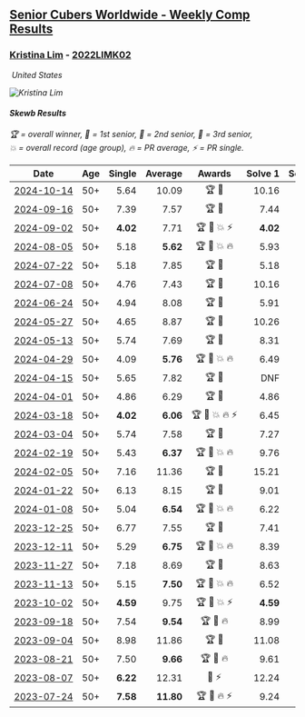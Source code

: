 <style>table {white-space: nowrap;}</style>
<link rel="stylesheet" type="text/css" href="/scw-comp/css/flags.css" />

## [Senior Cubers Worldwide - Weekly Comp Results](/scw-comp/results/)
### [Kristina Lim](README.md) - [2022LIMK02](https://www.worldcubeassociation.org/persons/2022LIMK02?event=skewb)

<i class="flag flag-US" />&nbsp;United States

![Kristina Lim](1670987100.jpg)

#### Skewb Results

<span style="white-space: nowrap;">🏆 = overall winner</span>, <span style="white-space: nowrap;">🥇 = 1st senior</span>, <span style="white-space: nowrap;">🥈 = 2nd senior</span>, <span style="white-space: nowrap;">🥉 = 3rd senior</span>, <span style="white-space: nowrap;">💥 = overall record (age group)</span>, <span style="white-space: nowrap;">🔥 = PR average</span>, <span style="white-space: nowrap;">⚡ = PR single</span>.

| Date | Age | Single | Average | Awards | Solve 1 | Solve 2 | Solve 3 | Solve 4 | Solve 5 | Video |
| :--: | :--: | --: | --: | :--: | --: | --: | --: | --: | --: | :-- |
| [2024-10-14](../../results/2024-10-14/skewb.md) | 50+ | 5.64 | 10.09 | 🏆 🥇 | 10.16 | 9.53 | 12.69 | 10.59 | 5.64 | [Desktop](https://www.facebook.com/1045330593/videos/434807556391085) / [Mobile](https://m.facebook.com/1045330593/videos/434807556391085) |
| [2024-09-16](../../results/2024-09-16/skewb.md) | 50+ | 7.39 | 7.57 | 🏆 🥇 | 7.44 | 7.49 | 7.39 | 7.78 | 16.26 | [Desktop](https://www.facebook.com/1045330593/videos/1186876699275572) / [Mobile](https://m.facebook.com/1045330593/videos/1186876699275572) |
| [2024-09-02](../../results/2024-09-02/skewb.md) | 50+ | **4.02** | 7.71 | 🏆 🥇 💥 ⚡ | **4.02** | 11.26 | 7.55 | 8.16 | 7.41 | [Desktop](https://www.facebook.com/1045330593/videos/536234465444247) / [Mobile](https://m.facebook.com/1045330593/videos/536234465444247) |
| [2024-08-05](../../results/2024-08-05/skewb.md) | 50+ | 5.18 | **5.62** | 🏆 🥇 💥 🔥 | 5.93 | 5.37 | 5.57 | 6.00 | 5.18 | [Desktop](https://www.facebook.com/1045330593/videos/550747623958581) / [Mobile](https://m.facebook.com/1045330593/videos/550747623958581) |
| [2024-07-22](../../results/2024-07-22/skewb.md) | 50+ | 5.18 | 7.85 | 🏆 🥇 | 5.18 | 7.58 | 9.08 | 7.94 | 8.04 | [Desktop](https://www.facebook.com/1045330593/videos/938825924329760) / [Mobile](https://m.facebook.com/1045330593/videos/938825924329760) |
| [2024-07-08](../../results/2024-07-08/skewb.md) | 50+ | 4.76 | 7.43 | 🏆 🥇 | 10.16 | 6.79 | 8.30 | 7.21 | 4.76 | [Desktop](https://www.facebook.com/1045330593/videos/823210046450042) / [Mobile](https://m.facebook.com/1045330593/videos/823210046450042) |
| [2024-06-24](../../results/2024-06-24/skewb.md) | 50+ | 4.94 | 8.08 | 🏆 🥇 | 5.91 | 5.72 | 13.79 | 12.60 | 4.94 | [Desktop](https://www.facebook.com/1045330593/videos/834924771471958) / [Mobile](https://m.facebook.com/1045330593/videos/834924771471958) |
| [2024-05-27](../../results/2024-05-27/skewb.md) | 50+ | 4.65 | 8.87 | 🏆 🥇 | 10.26 | 4.65 | 9.56 | 9.65 | 7.40 | [Desktop](https://www.facebook.com/1045330593/videos/1436355703664901) / [Mobile](https://m.facebook.com/1045330593/videos/1436355703664901) |
| [2024-05-13](../../results/2024-05-13/skewb.md) | 50+ | 5.74 | 7.69 | 🏆 🥇 | 8.31 | 5.74 | 6.82 | 9.02 | 7.94 | [Desktop](https://www.facebook.com/1045330593/videos/2777459115745396) / [Mobile](https://m.facebook.com/1045330593/videos/2777459115745396) |
| [2024-04-29](../../results/2024-04-29/skewb.md) | 50+ | 4.09 | **5.76** | 🏆 🥇 💥 🔥 | 6.49 | 6.07 | 4.71 | 4.09 | 6.96 | [Desktop](https://www.facebook.com/1045330593/videos/456125560333217) / [Mobile](https://m.facebook.com/1045330593/videos/456125560333217) |
| [2024-04-15](../../results/2024-04-15/skewb.md) | 50+ | 5.65 | 7.82 | 🏆 🥇 | DNF | 7.74 | 7.86 | 5.65 | 7.85 | [Desktop](https://www.facebook.com/1045330593/videos/532830479074172) / [Mobile](https://m.facebook.com/1045330593/videos/532830479074172) |
| [2024-04-01](../../results/2024-04-01/skewb.md) | 50+ | 4.86 | 6.29 | 🏆 🥇 | 4.86 | 6.33 | 7.04 | 9.02 | 5.50 | [Desktop](https://www.facebook.com/1045330593/videos/1505666087026048) / [Mobile](https://m.facebook.com/1045330593/videos/1505666087026048) |
| [2024-03-18](../../results/2024-03-18/skewb.md) | 50+ | **4.02** | **6.06** | 🏆 🥇 💥 🔥 ⚡ | 6.45 | 8.53 | 5.21 | 6.51 | **4.02** | [Desktop](https://www.facebook.com/1045330593/videos/1763457517484742) / [Mobile](https://m.facebook.com/1045330593/videos/1763457517484742) |
| [2024-03-04](../../results/2024-03-04/skewb.md) | 50+ | 5.74 | 7.58 | 🏆 🥇 | 7.27 | 7.83 | 5.74 | 7.63 | 12.51 | [Desktop](https://www.facebook.com/1045330593/videos/1404490843546095) / [Mobile](https://m.facebook.com/1045330593/videos/1404490843546095) |
| [2024-02-19](../../results/2024-02-19/skewb.md) | 50+ | 5.43 | **6.37** | 🏆 🥇 💥 🔥 | 9.76 | 5.70 | 5.84 | 7.56 | 5.43 | [Desktop](https://www.facebook.com/1045330593/videos/920748769524065) / [Mobile](https://m.facebook.com/1045330593/videos/920748769524065) |
| [2024-02-05](../../results/2024-02-05/skewb.md) | 50+ | 7.16 | 11.36 | 🏆 🥇 | 15.21 | 11.02 | 7.85 | DNF | 7.16 | [Desktop](https://www.facebook.com/1045330593/videos/1092875195258007) / [Mobile](https://m.facebook.com/1045330593/videos/1092875195258007) |
| [2024-01-22](../../results/2024-01-22/skewb.md) | 50+ | 6.13 | 8.15 | 🏆 🥇 | 9.01 | 6.75 | 9.93 | 6.13 | 8.70 | [Desktop](https://www.facebook.com/1045330593/videos/351301967817967) / [Mobile](https://m.facebook.com/1045330593/videos/351301967817967) |
| [2024-01-08](../../results/2024-01-08/skewb.md) | 50+ | 5.04 | **6.54** | 🏆 🥇 💥 🔥 | 6.22 | 5.04 | 7.07 | 8.01 | 6.32 | [Desktop](https://www.facebook.com/1045330593/videos/216274351481419) / [Mobile](https://m.facebook.com/1045330593/videos/216274351481419) |
| [2023-12-25](../../results/2023-12-25/skewb.md) | 50+ | 6.77 | 7.55 | 🏆 🥇 | 7.41 | 7.08 | 8.16 | 6.77 | 12.79 | [Desktop](https://www.facebook.com/1045330593/videos/1072943113734576) / [Mobile](https://m.facebook.com/1045330593/videos/1072943113734576) |
| [2023-12-11](../../results/2023-12-11/skewb.md) | 50+ | 5.29 | **6.75** | 🏆 🥇 💥 🔥 | 8.39 | 6.23 | 5.62 | 5.29 | 10.10 | [Desktop](https://www.facebook.com/1045330593/videos/894464148731508) / [Mobile](https://m.facebook.com/1045330593/videos/894464148731508) |
| [2023-11-27](../../results/2023-11-27/skewb.md) | 50+ | 7.18 | 8.69 | 🏆 🥇 | 8.63 | 8.98 | 9.48 | 7.18 | 8.46 | [Desktop](https://www.facebook.com/1045330593/videos/320368430913817) / [Mobile](https://m.facebook.com/1045330593/videos/320368430913817) |
| [2023-11-13](../../results/2023-11-13/skewb.md) | 50+ | 5.15 | **7.50** | 🏆 🥇 💥 🔥 | 6.52 | 5.15 | 7.69 | 8.30 | 10.36 | [Desktop](https://www.facebook.com/1045330593/videos/893337142032837) / [Mobile](https://m.facebook.com/1045330593/videos/893337142032837) |
| [2023-10-02](../../results/2023-10-02/skewb.md) | 50+ | **4.59** | 9.75 | 🏆 🥇 💥 ⚡ | **4.59** | 9.25 | 18.68 | 10.89 | 9.11 | [Desktop](https://www.facebook.com/1045330593/videos/1189294102457209) / [Mobile](https://m.facebook.com/1045330593/videos/1189294102457209) |
| [2023-09-18](../../results/2023-09-18/skewb.md) | 50+ | 7.54 | **9.54** | 🏆 🥇 🔥 | 8.99 | 11.93 | 7.81 | 7.54 | 11.82 | [Desktop](https://www.facebook.com/1045330593/videos/1376004096646441) / [Mobile](https://m.facebook.com/1045330593/videos/1376004096646441) |
| [2023-09-04](../../results/2023-09-04/skewb.md) | 50+ | 8.98 | 11.86 | 🏆 🥇 | 11.08 | 13.42 | 8.98 | 11.39 | 13.12 | [Desktop](https://www.facebook.com/1045330593/videos/840689274439068) / [Mobile](https://m.facebook.com/1045330593/videos/840689274439068) |
| [2023-08-21](../../results/2023-08-21/skewb.md) | 50+ | 7.50 | **9.66** | 🏆 🥇 🔥 | 9.61 | 12.27 | 10.39 | 7.50 | 8.97 | [Desktop](https://www.facebook.com/1045330593/videos/856026029505353) / [Mobile](https://m.facebook.com/1045330593/videos/856026029505353) |
| [2023-08-07](../../results/2023-08-07/skewb.md) | 50+ | **6.22** | 12.31 | 🥉 ⚡ | 12.24 | 11.23 | 15.04 | **6.22** | 13.46 | [Desktop](https://www.facebook.com/1045330593/videos/1335015870730126) / [Mobile](https://m.facebook.com/1045330593/videos/1335015870730126) |
| [2023-07-24](../../results/2023-07-24/skewb.md) | 50+ | **7.58** | **11.80** | 🏆 🥇 🔥 ⚡ | 9.24 | 13.21 | 12.95 | **7.58** | 14.32 | [Desktop](https://www.facebook.com/1045330593/videos/280770438030179) / [Mobile](https://m.facebook.com/1045330593/videos/280770438030179) |


<!-- Global site tag (gtag.js) - Google Analytics -->
<script async src="https://www.googletagmanager.com/gtag/js?id=UA-86348435-3"></script>
<script>window.dataLayer = window.dataLayer || []; function gtag() {dataLayer.push(arguments);} gtag('js', new Date()); gtag('config', 'UA-86348435-3');</script>
